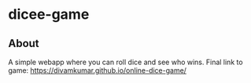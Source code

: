 # dicee-game
## About
A simple webapp where you can roll dice and see who wins.
Final link to game: https://divamkumar.github.io/online-dice-game/
